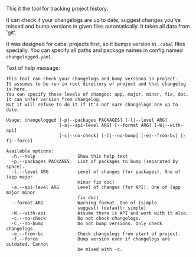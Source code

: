 This it the tool for tracking project history.

It can check if your changelogs are up to date, suggest changes you've missed and bump versions in given files automatically.
It takes all data from 'git'.

It was designed for cabal projects first, so it bumps version in `.cabal` files specially.
You can specify all paths and package names in config named `changelogged.yaml`.

Text of help message:
```
This tool can check your changelogs and bump versions in project.
It assumes to be run in root directory of project and that changelog is here.
You can specify these levels of changes: app, major, minor, fix, doc.
It can infer version from changelog.
But it will refuse to do it if it's not sure changelogs are up to date.

Usage: changelogged [-p|--packages PACKAGES] [-l|--level ARG]
                    [-a|--api-level ARG] [--format ARG] [-W|--with-api]
                    [-c|--no-check] [-C|--no-bump] [-e|--from-bc] [-f|--force]

Available options:
  -h,--help                Show this help text
  -p,--packages PACKAGES   List of packages to bump (separated by space).
  -l,--level ARG           Level of changes (for packages). One of (app major
                           minor fix doc)
  -a,--api-level ARG       Level of changes (for API). One of (app major minor
                           fix doc)
  --format ARG             Warning format. One of (simple
                           suggest) (default: simple)
  -W,--with-api            Assume there is API and work with it also.
  -c,--no-check            Do not check changelogs.
  -C,--no-bump             Do not bump versions. Only check changelogs.
  -e,--from-bc             Check changelogs from start of project.
  -f,--force               Bump version even if changelogs are outdated. Cannot
                           be mixed with -c.
```
